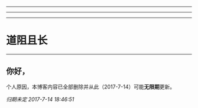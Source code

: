 - - - - -
- - - - -
- - - - - 
# 道阻且长

- - - - -

## 你好，

个人原因，本博客内容已全部删除并从此（2017-7-14）可能**无限期**更新。

*归期未定*
*2017-7-14 18:46:51*
